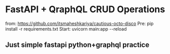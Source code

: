 # FastAPI + QraphQL CRUD Operations

from: <https://github.com/itsmaheshkariya/cautious-octo-disco>
Pre: pip install -r requirements.txt
Start: uvicorn main:app --reload

## Just simple fastapi python+graphql practice
